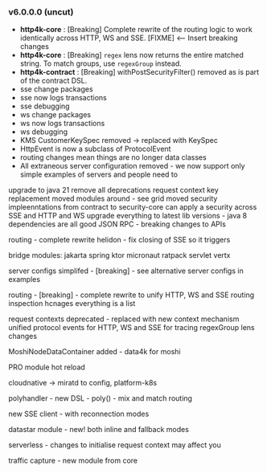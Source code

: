 ### v6.0.0.0 (uncut)
- **http4k-core** : [Breaking] Complete rewrite of the routing logic to work identically across HTTP, WS and SSE. [FIXME] <-- Insert breaking changes
- **http4k-core** : [Breaking] `regex` lens now returns the entire matched string. To match groups, use `regexGroup` instead.
- **http4k-contract** : [Breaking] withPostSecurityFilter() removed as is part of the contract DSL.
- sse change packages
- sse now logs transactions
- sse debugging
- ws change packages
- ws now logs transactions
- ws debugging
- KMS CustomerKeySpec removed -> replaced with KeySpec
- HttpEvent is now a subclass of ProtocolEvent
- routing changes mean things are no longer data classes
- All extraneous server configuration removed - we now support only simple examples of servers and people need to 


upgrade to java 21
remove all deprecations
request context key replacement
moved modules around - see grid
moved security impleenntations from contract to security-core
can apply a security across SSE and HTTP and WS
upgrade everything to latest lib versions - java 8 dependencies are all good
JSON RPC - breaking changes to APIs

routing - complete rewrite
helidon - fix closing of SSE so it triggers

bridge modules:
jakarta
spring
ktor
micronaut
ratpack
servlet
vertx

server configs simplifed - [breaking] - see alternative server configs in examples

routing - [breaking] - complete rewrite to unify HTTP, WS and SSE routing
inspection hcnages
everything is a list

request contexts deprecated - replaced with new context mechanism
unified protocol events for HTTP, WS and SSE for tracing
regexGroup lens changes

MoshiNodeDataContainer added - data4k for moshi

PRO module
hot reload 

cloudnative -> miratd to config, platform-k8s

polyhandler - new DSL - poly() - mix and match routing

new SSE client - with reconnection modes

datastar module - new! both inline and fallback modes

serverless - changes to initialise request context may affect you

traffic capture - new module from core



